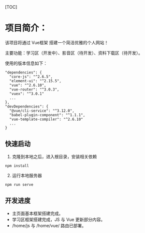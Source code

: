 [TOC]

# 项目简介：
该项目将通过 Vue框架 搭建一个简洁优雅的个人网站！

主要功能：学习区（开发中）、影音区（待开发）、资料下载区（待开发）。

使用的版本信息如下：
```
"dependencies": {
  "core-js": "^2.6.5",
  "element-ui": "^2.15.5",
  "vue": "^2.6.10",
  "vue-router": "^3.0.3",
  "vuex": "^3.0.1"
  ...
},
"devDependencies": {
  "@vue/cli-service": "^3.12.0",
  "babel-plugin-component": "^1.1.1",
  "vue-template-compiler": "^2.6.10"
  ...
}
```

## 快速启动
1. 克隆到本地之后，进入根目录，安装相关依赖
```
npm install
```
2. 运行本地服务器
```
npm run serve
```

## 开发进度
- 主页面基本框架搭建完成。
- 学习区框架搭建完成，JS 与 Vue 更新部分内容。
- /home/js 与 /home/vue/ 路由已部署。
